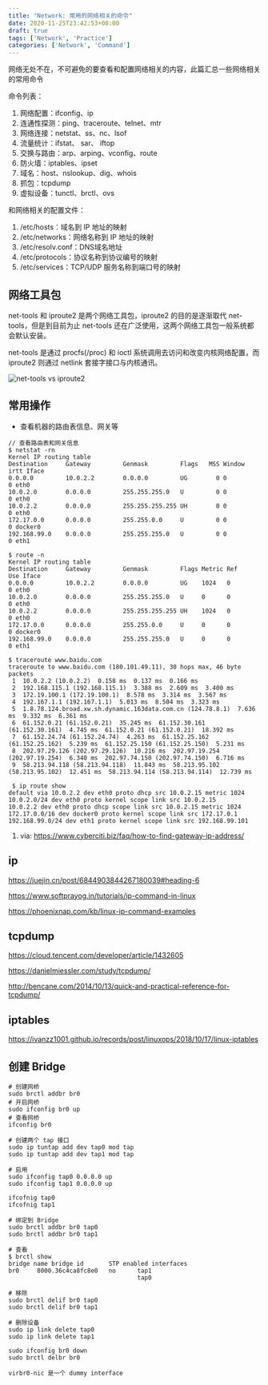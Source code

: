 ```yaml
---
title: "Network: 常用的网络相关的命令"
date: 2020-11-25T23:42:53+08:00
draft: true
tags: ['Network', 'Practice']
categories: ['Network', 'Command']
---
```


网络无处不在，不可避免的要查看和配置网络相关的内容，此篇汇总一些网络相关的常用命令

命令列表：

1. 网络配置：ifconfig、ip
2. 连通性探测：ping、traceroute、telnet、mtr
3. 网络连接：netstat、ss、nc、lsof
4. 流量统计：ifstat、 sar、 iftop
5. 交换与路由：arp、arping、vconfig、route
6. 防火墙：iptables、ipset
7. 域名：host、nslookup、dig、whois
8. 抓包：tcpdump
9. 虚拟设备：tunctl、brctl、ovs

和网络相关的配置文件：

1. /etc/hosts：域名到 IP 地址的映射
2. /etc/networks：网络名称到 IP 地址的映射
3. /etc/resolv.conf：DNS域名地址
4. /etc/protocols：协议名称到协议编号的映射
5. /etc/services：TCP/UDP 服务名称到端口号的映射

## 网络工具包

net-tools 和 iproute2 是两个网络工具包，iproute2 的目的是逐渐取代 net-tools，但是到目前为止 net-tools 还在广泛使用，这两个网络工具包一般系统都会默认安装。

net-tools 是通过 procfs(/proc) 和 ioctl 系统调用去访问和改变内核网络配置，而 iproute2 则通过 netlink 套接字接口与内核通讯。

![net-tools vs iproute2](/img/network/net-tools-vs-iproute2.png)

## 常用操作

- 查看机器的路由表信息、网关等

```shell
// 查看路由表和网关信息
$ netstat -rn
Kernel IP routing table
Destination     Gateway         Genmask         Flags   MSS Window  irtt Iface
0.0.0.0         10.0.2.2        0.0.0.0         UG        0 0          0 eth0
10.0.2.0        0.0.0.0         255.255.255.0   U         0 0          0 eth0
10.0.2.2        0.0.0.0         255.255.255.255 UH        0 0          0 eth0
172.17.0.0      0.0.0.0         255.255.0.0     U         0 0          0 docker0
192.168.99.0    0.0.0.0         255.255.255.0   U         0 0          0 eth1

$ route -n
Kernel IP routing table
Destination     Gateway         Genmask         Flags Metric Ref    Use Iface
0.0.0.0         10.0.2.2        0.0.0.0         UG    1024   0        0 eth0
10.0.2.0        0.0.0.0         255.255.255.0   U     0      0        0 eth0
10.0.2.2        0.0.0.0         255.255.255.255 UH    1024   0        0 eth0
172.17.0.0      0.0.0.0         255.255.0.0     U     0      0        0 docker0
192.168.99.0    0.0.0.0         255.255.255.0   U     0      0        0 eth1

$ traceroute www.baidu.com
traceroute to www.baidu.com (180.101.49.11), 30 hops max, 46 byte packets
 1  10.0.2.2 (10.0.2.2)  0.158 ms  0.137 ms  0.166 ms
 2  192.168.115.1 (192.168.115.1)  3.388 ms  2.609 ms  3.400 ms
 3  172.19.100.1 (172.19.100.1)  8.578 ms  3.314 ms  3.567 ms
 4  192.167.1.1 (192.167.1.1)  5.013 ms  8.504 ms  3.323 ms
 5  1.8.78.124.broad.xw.sh.dynamic.163data.com.cn (124.78.8.1)  7.636 ms  9.332 ms  6.361 ms
 6  61.152.0.21 (61.152.0.21)  35.245 ms  61.152.30.161 (61.152.30.161)  4.745 ms  61.152.0.21 (61.152.0.21)  18.392 ms
 7  61.152.24.74 (61.152.24.74)  4.263 ms  61.152.25.162 (61.152.25.162)  5.239 ms  61.152.25.150 (61.152.25.150)  5.231 ms
 8  202.97.29.126 (202.97.29.126)  10.216 ms  202.97.19.254 (202.97.19.254)  6.340 ms  202.97.74.150 (202.97.74.150)  6.716 ms
 9  58.213.94.118 (58.213.94.118)  11.843 ms  58.213.95.102 (58.213.95.102)  12.451 ms  58.213.94.114 (58.213.94.114)  12.739 ms

 $ ip route show
default via 10.0.2.2 dev eth0 proto dhcp src 10.0.2.15 metric 1024
10.0.2.0/24 dev eth0 proto kernel scope link src 10.0.2.15
10.0.2.2 dev eth0 proto dhcp scope link src 10.0.2.15 metric 1024
172.17.0.0/16 dev docker0 proto kernel scope link src 172.17.0.1
192.168.99.0/24 dev eth1 proto kernel scope link src 192.168.99.101
```

1. via: https://www.cyberciti.biz/faq/how-to-find-gateway-ip-address/

## ip

https://juejin.cn/post/6844903844267180039#heading-6

https://www.softprayog.in/tutorials/ip-command-in-linux

https://phoenixnap.com/kb/linux-ip-command-examples

## tcpdump

https://cloud.tencent.com/developer/article/1432605

https://danielmiessler.com/study/tcpdump/

http://bencane.com/2014/10/13/quick-and-practical-reference-for-tcpdump/

## iptables

https://ivanzz1001.github.io/records/post/linuxops/2018/10/17/linux-iptables

## 创建 Bridge

```shell
# 创建网桥
sudo brctl addbr br0
# 开启网桥
sudo ifconfig br0 up
# 查看网桥
ifconfig br0

# 创建两个 tap 接口
sudo ip tuntap add dev tap0 mod tap
sudo ip tuntap add dev tap1 mod tap

# 启用
sudo ifconfig tap0 0.0.0.0 up
sudo ifconfig tap1 0.0.0.0 up

ifcofnig tap0
ifcofnig tap1

# 绑定到 Bridge
sudo brctl addbr br0 tap0
sudo brctl addbr br0 tap1

# 查看
$ brctl show
bridge name	bridge id		STP enabled	interfaces
br0		8000.36c4ca8fc8e0	no		tap1
                                    tap0

# 移除
sudo brctl delif br0 tap0
sudo brctl delif br0 tap1

# 删除设备
sudo ip link delete tap0
sudo ip link delete tap1

sudo ifconfig br0 down
sudo brctl delbr br0

virbr0-nic 是一个 dummy interface
```

